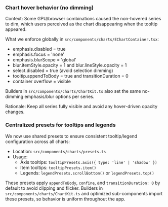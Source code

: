 ### Chart hover behavior (no dimming)

Context: Some GPU/browser combinations caused the non-hovered series to dim, which users perceived as the chart disappearing when the tooltip appeared.

What we enforce globally in `src/components/charts/EChartContainer.tsx`:
- emphasis.disabled = true
- emphasis.focus = 'none'
- emphasis.blurScope = 'global'
- blur.itemStyle.opacity = 1 and blur.lineStyle.opacity = 1
- select.disabled = true (avoid selection dimming)
- tooltip.appendToBody = true and transitionDuration = 0
- container overflow = visible

Builders in `src/components/charts/ChartKit.ts` also set the same no-dimming emphasis/blur options per series.

Rationale: Keep all series fully visible and avoid any hover-driven opacity changes.


### Centralized presets for tooltips and legends

We now use shared presets to ensure consistent tooltip/legend configuration across all charts:

- Location: `src/components/charts/presets.ts`
- Usage:
  - Axis tooltips: `tooltipPresets.axis({ type: 'line' | 'shadow' })`
  - Item tooltips: `tooltipPresets.item()`
  - Legends: `legendPresets.scrollBottom()` or `legendPresets.top()`

These presets apply `appendToBody`, `confine`, and `transitionDuration: 0` by default to avoid clipping and flicker. Builders in `src/components/charts/ChartKit.ts` and optimized sub-components import these presets, so behavior is uniform throughout the app.





